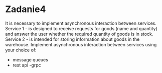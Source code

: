 # Zadanie4
It is necessary to implement asynchronous interaction between services.
Service 1 - is designed to receive requests for goods (name and quantity) and answer the user whether the required quantity of goods is in stock.
Service 2 - is intended for storing information about goods in the warehouse.
Implement asynchronous interaction between services using your choice of:
- message queues
- rest api
-grpc
